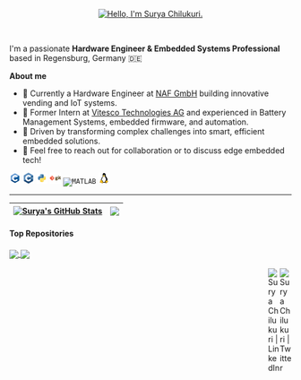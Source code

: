 <p align="center">
  <a href="https://suryachilukuri.win">
    <img width="80%" alt="Hello, I'm Surya Chilukuri." src="https://via.placeholder.com/800x200?text=Hello,+I%27m+Surya+Chilukuri" />
  </a>
</p>

<br />

I'm a passionate **Hardware Engineer & Embedded Systems Professional** based in Regensburg, Germany 🇩🇪

**About me**

- 💼 Currently a Hardware Engineer at [NAF GmbH](https://nafgmbh.example) building innovative vending and IoT systems.
- 🔧 Former Intern at [Vitesco Technologies AG](https://vitesco.com) and experienced in Battery Management Systems, embedded firmware, and automation.
- 🚀 Driven by transforming complex challenges into smart, efficient embedded solutions.
- 💬 Feel free to reach out for collaboration or to discuss edge embedded tech!

  
<code><img height="20" alt="C" src="https://raw.githubusercontent.com/github/explore/main/topics/c/c.png"></code>
<code><img height="20" alt="C++" src="https://raw.githubusercontent.com/github/explore/main/topics/cpp/cpp.png"></code>
<code><img height="20" alt="Python" src="https://raw.githubusercontent.com/github/explore/main/topics/python/python.png"></code>
<code><img height="20" alt="Git" src="https://raw.githubusercontent.com/github/explore/main/topics/git/git.png"></code>
<code><img height="20" alt="MATLAB" src="https://upload.wikimedia.org/wikipedia/commons/2/21/Matlab_Logo.png"></code>
<code><img height="20" alt="Linux" src="https://raw.githubusercontent.com/github/explore/main/topics/linux/linux.png"></code>




---

| <a href="https://github.com/dst202"><img align="center" src="https://github-readme-stats.vercel.app/api?username=dst202&show_icons=true&include_all_commits=true&theme=buefy&hide_border=true" alt="Surya's GitHub Stats" /></a> | <a href="https://github.com/dst202"><img align="center" src="https://github-readme-stats.vercel.app/api/top-langs/?username=dst202&layout=compact&theme=buefy&hide_border=true" /></a> |
| ------------- | ------------- |

#### Top Repositories

<a href="https://github.com/dst202/JTAGprobe">
  <img align="center" src="https://github-readme-stats.vercel.app/api/pin/?username=dst202&repo=JTAGprobe&theme=buefy" />
</a>
<a href="https://github.com/dst202/Fiber-optic-SFP-to-USB-Adapter">
  <img align="center" src="https://github-readme-stats.vercel.app/api/pin/?username=dst202&repo=Fiber-optic-SFP-to-USB-Adapter&theme=buefy" />
</a>

<br />
<br />

<a href="https://twitter.com/surya_chilukur">
  <img align="right" alt="Surya Chilukuri | Twitter" width="21px" src="https://raw.githubusercontent.com/danielcranney/readme-generator/main/public/icons/socials/twitter.svg" />
</a>
<a href="https://linkedin.com/in/suryachilukuri">
  <img align="right" alt="Surya Chilukuri | LinkedIn" width="21px" src="https://raw.githubusercontent.com/danielcranney/readme-generator/main/public/icons/socials/linkedin.svg" />
</a>
